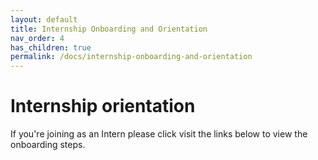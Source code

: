 ```yaml
---
layout: default
title: Internship Onboarding and Orientation 
nav_order: 4
has_children: true
permalink: /docs/internship-onboarding-and-orientation
---
```



# Internship orientation 

If you're joining as an Intern please click visit the links below to view the onboarding steps.

